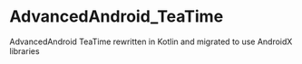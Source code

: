 # AdvancedAndroid_TeaTime
AdvancedAndroid TeaTime rewritten in Kotlin and migrated to use AndroidX libraries
